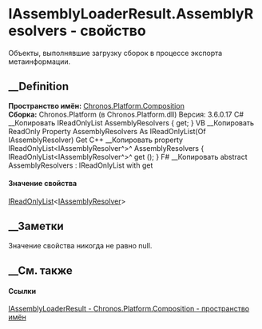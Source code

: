 # IAssemblyLoaderResult<TMetadata>.AssemblyResolvers - свойство
Объекты, выполнявшие загрузку сборок в процессе экспорта метаинформации.
##  __Definition
 **Пространство имён:**
[Chronos.Platform.Composition](N_Chronos_Platform_Composition.htm)  
 **Сборка:** Chronos.Platform (в Chronos.Platform.dll) Версия: 3.6.0.17
C# __Копировать
    IReadOnlyList<IAssemblyResolver> AssemblyResolvers { get; }
VB __Копировать
     ReadOnly Property AssemblyResolvers As IReadOnlyList(Of IAssemblyResolver)
    	Get
C++ __Копировать
    property IReadOnlyList<IAssemblyResolver^>^ AssemblyResolvers {
    	IReadOnlyList<IAssemblyResolver^>^ get ();
    }
F# __Копировать
     abstract AssemblyResolvers : IReadOnlyList<IAssemblyResolver> with get
#### Значение свойства
[IReadOnlyList](https://learn.microsoft.com/dotnet/api/system.collections.generic.ireadonlylist-1)<[IAssemblyResolver](T_Chronos_Platform_Composition_IAssemblyResolver.htm)>
##  __Заметки
Значение свойства никогда не равно null.
## __См. также
#### Ссылки
[IAssemblyLoaderResult<TMetadata> \-
](T_Chronos_Platform_Composition_IAssemblyLoaderResult_1.htm)
[Chronos.Platform.Composition - пространство
имён](N_Chronos_Platform_Composition.htm)
